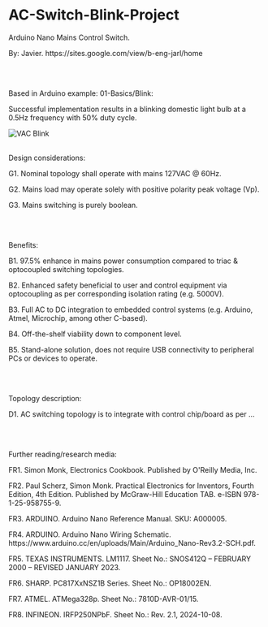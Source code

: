 # AC-Switch-Blink-Project
<p>Arduino Nano Mains Control Switch.</p>
<p>By: Javier. https://sites.google.com/view/b-eng-jarl/home</p>
<br></br>
<p>Based in Arduino example: 01-Basics/Blink:</p>
<p>Successful implementation results in a blinking domestic light bulb at a 0.5Hz frequency with 50% duty cycle.</p>

![VAC Blink](https://github.com/user-attachments/assets/7d689191-bd74-493a-bd49-6c75ac36f710)
<br></br>
<p>Design considerations:</p>
<p>G1. Nominal topology shall operate with mains 127VAC @ 60Hz.</p>
<p>G2. Mains load may operate solely with positive polarity peak voltage (Vp).</p>
<p>G3. Mains switching is purely boolean.</p>
<br></br>
<p>Benefits:</p>
<p>B1. 97.5% enhance in mains power consumption compared to triac &amp; optocoupled switching topologies.</p>  
<p>B2. Enhanced safety beneficial to user and control equipment via optocoupling as per corresponding isolation rating (e.g. 5000V).</p>
<p>B3. Full AC to DC integration to embedded control systems (e.g. Arduino, Atmel, Microchip, among other C-based).</p>
<p>B4. Off-the-shelf viability down to component level.</p>
<p>B5. Stand-alone solution, does not require USB connectivity to peripheral PCs or devices to operate.</p>
<br></br>
<p>Topology description:</p>
<p>D1. AC switching topology is to integrate with control chip/board as per ...</p>
<br></br>
<p>Further reading/research media:</p>
<p>FR1. Simon Monk, Electronics Cookbook. Published by O'Reilly Media, Inc.</p>
<p>FR2. Paul Scherz, Simon Monk. Practical Electronics for Inventors, Fourth Edition, 4th Edition. Published by McGraw-Hill Education TAB. e-ISBN 978-1-25-958755-9.</p>
<p>FR3. ARDUINO. Arduino Nano Reference Manual. SKU: A000005.</p>
<p>FR4. ARDUINO. Arduino Nano Wiring Schematic. https://www.arduino.cc/en/uploads/Main/Arduino_Nano-Rev3.2-SCH.pdf.</p>
<p>FR5. TEXAS INSTRUMENTS. LM1117. Sheet No.: SNOS412Q &ndash; FEBRUARY 2000 &ndash; REVISED JANUARY 2023.</p>
<p>FR6. SHARP. PC817XxNSZ1B Series. Sheet No.: OP18002EN.</p>
<p>FR7. ATMEL. ATMega328p. Sheet No.: 7810D-AVR-01/15.</p>
<p>FR8. INFINEON. IRFP250NPbF. Sheet No.: Rev. 2.1, 2024-10-08.</p>
